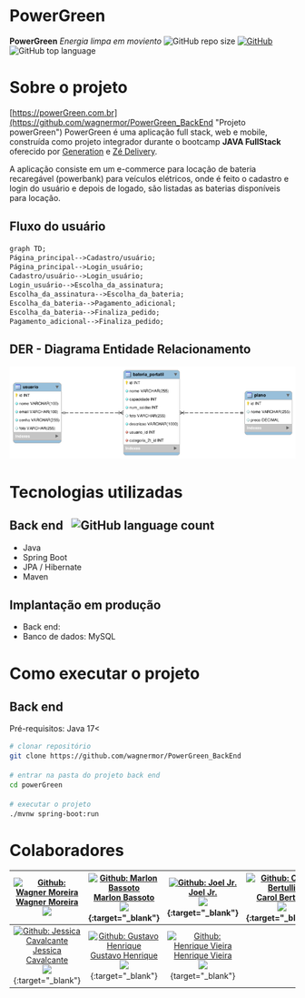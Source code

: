 # PowerGreen
**PowerGreen**
*Energia limpa em moviento*
![GitHub repo size](https://img.shields.io/github/repo-size/wagnermor/PowerGreen_BackEnd?color=green) [![GitHub](https://img.shields.io/github/license/wagnermor/PowerGreen_BackEnd)](https://github.com/wagnermor/PowerGreen_BackEnd/blob/main/LICENSE) ![GitHub top language](https://img.shields.io/github/languages/top/wagnermor/PowerGreen_BackEnd?color=green)
# Sobre o projeto

[https://powerGreen.com.br](https://github.com/wagnermor/PowerGreen_BackEnd "Projeto powerGreen")
PowerGreen é uma aplicação full stack, web e mobile, construída como projeto integrador durante o bootcamp **JAVA FullStack** oferecido por [Generation](https://brazil.generation.org "Site da Generation") e [Zé Delivery](https://www.ze.delivery "Site do Zé Delivery").

A aplicação consiste em um e-commerce para locação de bateria recaregável (powerbank) para veículos elétricos, onde é feito o cadastro e login do usuário e depois de logado, são listadas as baterias disponíveis para locação.


## Fluxo do usuário 
```mermaid
graph TD;
Página_principal-->Cadastro/usuário;
Página_principal-->Login_usuário;
Cadastro/usuário-->Login_usuário;
Login_usuário-->Escolha_da_assinatura;
Escolha_da_assinatura-->Escolha_da_bateria;
Escolha_da_bateria-->Pagamento_adicional;
Escolha_da_bateria-->Finaliza_pedido;
Pagamento_adicional-->Finaliza_pedido;
```

## DER - Diagrama Entidade Relacionamento
![DER](./assets/DER.png)

# Tecnologias utilizadas
## Back end &nbsp; ![GitHub language count](https://img.shields.io/github/languages/count/wagnermor/PowerGreen_BackEnd)

- Java
- Spring Boot
- JPA / Hibernate
- Maven

## Implantação em produção
- Back end: 
- Banco de dados: MySQL

# Como executar o projeto

## Back end
Pré-requisitos: Java 17<

```bash
# clonar repositório
git clone https://github.com/wagnermor/PowerGreen_BackEnd

# entrar na pasta do projeto back end
cd powerGreen

# executar o projeto
./mvnw spring-boot:run
```
# Colaboradores
| [![Github: Wagner Moreira](https://wsrv.nl/?url=avatars.githubusercontent.com/u/47096330?v=4&w=100&h=100&fit=cover&mask=circle)<br>Wagner Moreira<br>![](https://img.shields.io/github/followers/wagnermor?style=social)](https://external.ink?to=/github.com/wagnermor) | [![Github: Marlon Bassoto](https://wsrv.nl/?url=avatars.githubusercontent.com/u/120661184?v=4&w=100&h=100&fit=cover&mask=circle)<br>Marlon Bassoto<br>![](https://img.shields.io/github/followers/Killbazz?style=social)](https://github.com/Killbazz){:target="_blank"} | [![Github: Joel Jr.](https://wsrv.nl/?url=https://avatars.githubusercontent.com/u/120653890?v=4&w=100&h=100&fit=cover&mask=circle)<br>Joel Jr.<br>![](https://img.shields.io/github/followers/Joeljrbeginner?style=social)](https://github.com/Joeljrbeginner){:target="_blank"} | [![Github: Carol Bertulli](https://wsrv.nl/?url=https://avatars.githubusercontent.com/u/120660461?v=4&w=100&h=100&fit=cover&mask=circle)<br>Carol Bertulli<br>![](https://img.shields.io/github/followers/CarolBertulli?style=social)](https://github.com/CarolBertulli){:target="_blank"} |
|:---:|:---:|:---:|:---:|
| [![Github: Jessica Cavalcante](https://wsrv.nl/?url=https://avatars.githubusercontent.com/u/120189007?v=4&w=100&h=100&fit=cover&mask=circle)<br>Jessica Cavalcante<br>![](https://img.shields.io/github/followers/jess59cavalcante?style=social)](https://github.com/jess59cavalcante){:target="_blank"} | [![Github: Gustavo Henrique](https://wsrv.nl/?url=https://avatars.githubusercontent.com/u/117678443?v=4&w=100&h=100&fit=cover&mask=circle)<br>Gustavo Henrique<br>![](https://img.shields.io/github/followers/Jotapppe?style=social)](https://github.com/Jotapppe){:target="_blank"} | [![Github: Henrique Vieira](https://wsrv.nl/?url=https://static.dicionariodesimbolos.com.br/upload/c9/f0/aguia-3_xl.jpeg&w=100&h=100&fit=cover&mask=circle)<br>Henrique Vieira<br>![](https://img.shields.io/github/followers/wagnermor?style=social)](https://google.com){target="_blank"} |  |

